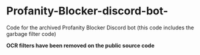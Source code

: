 # Profanity-Blocker-discord-bot-
Code for the archived Profanity Blocker Discord bot (this code includes the garbage filter code)

**OCR filters have been removed on the public source code**
